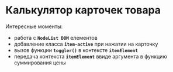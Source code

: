 # Калькулятор карточек товара

Интересные моменты:   
- работа с **`NodeList DOM`** елементов
- добавление класса **`item-active`** при нажатии на карточку 
- вызов функции **`toggler()`** в контексте **`itemElement`**
- передача контекста **`itemElement`** ввиде аргумента в функцию суммирования цены 

